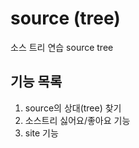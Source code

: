 # source (tree)

소스 트리 연습
source tree

## 기능 목록

1. source의 상대(tree) 찾기
2. 소스트리 싫어요/좋아요 기능
3. site 기능
